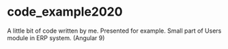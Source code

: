 # code_example2020
A little bit of code written by me. Presented for example. 
Small part of Users module in ERP system. (Angular 9)
